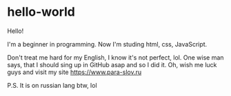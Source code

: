 # hello-world

Hello!

I'm a beginner in programming. Now I'm studing html, css, JavaScript.

Don't treat me hard for my English, I know it's not perfect, lol.
One wise man says, that I should sing up in GitHub asap and so I did it.
Oh, wish me luck guys and visit my site https://www.para-slov.ru

P.S. It is on russian lang btw, lol
